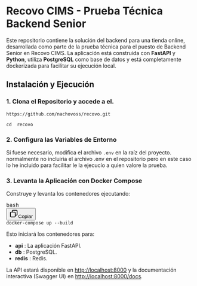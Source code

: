 # Recovo CIMS - Prueba Técnica Backend Senior

Este repositorio contiene la solución del backend para una tienda online, desarrollada como parte de la prueba técnica para el puesto de Backend Senior en Recovo CIMS. La aplicación está construida con **FastAPI** y  **Python**, utiliza **PostgreSQL** como base de datos y está completamente dockerizada para facilitar su ejecución local.


## Instalación y Ejecución

### 1. Clona el Repositorio y accede a el.

```
https://github.com/nachovoss/recovo.git
```

```
cd  recovo
```

### 2. Configura las Variables de Entorno

Si fuese necesario, modifica el archivo `.env` en la raíz del proyecto.
normalmente no incluiria el archivo .env en el repositorio pero en este caso lo he incluido para facilitar le la ejecucío a quien valore la prueba.


### 3. Levanta la Aplicación con Docker Compose

Construye y levanta los contenedores ejecutando:

<pre class="!overflow-visible" data-start="4759" data-end="4796"><div class="contain-inline-size rounded-md border-[0.5px] border-token-border-medium relative bg-token-sidebar-surface-primary"><div class="flex items-center text-token-text-secondary px-4 py-2 text-xs font-sans justify-between h-9 bg-token-sidebar-surface-primary dark:bg-token-main-surface-secondary select-none rounded-t-[5px]">bash</div><div class="sticky top-9"><div class="absolute bottom-0 right-0 flex h-9 items-center pr-2"><div class="flex items-center rounded bg-token-sidebar-surface-primary px-2 font-sans text-xs text-token-text-secondary dark:bg-token-main-surface-secondary"><span class="" data-state="closed"><button class="flex gap-1 items-center select-none px-4 py-1" aria-label="Copiar"><svg width="24" height="24" viewBox="0 0 24 24" fill="none" xmlns="http://www.w3.org/2000/svg" class="icon-xs"><path fill-rule="evenodd" clip-rule="evenodd" d="M7 5C7 3.34315 8.34315 2 10 2H19C20.6569 2 22 3.34315 22 5V14C22 15.6569 20.6569 17 19 17H17V19C17 20.6569 15.6569 22 14 22H5C3.34315 22 2 20.6569 2 19V10C2 8.34315 3.34315 7 5 7H7V5ZM9 7H14C15.6569 7 17 8.34315 17 10V15H19C19.5523 15 20 14.5523 20 14V5C20 4.44772 19.5523 4 19 4H10C9.44772 4 9 4.44772 9 5V7ZM5 9C4.44772 9 4 9.44772 4 10V19C4 19.5523 4.44772 20 5 20H14C14.5523 20 15 19.5523 15 19V10C15 9.44772 14.5523 9 14 9H5Z" fill="currentColor"></path></svg>Copiar</button></span></div></div></div><div class="overflow-y-auto p-4" dir="ltr"><code class="!whitespace-pre language-bash"><span><span>docker-compose up --build
</span></span></code></div></div></pre>

Esto iniciará los contenedores para:

* **api** : La aplicación FastAPI.
* **db** : PostgreSQL.
* **redis** : Redis.

La API estará disponible en [http://localhost:8000]() y la documentación interactiva (Swagger UI) en [http://localhost:8000/docs]().

